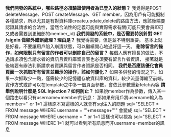 **我們開發的系統中，哪些路徑必須驗證使用者為已登入的狀態？**
我覺得是POST deleteMessage、POST createMessage、GET member，因為用戶有可能擬制各種請求，所以尤其是有對資料庫create,update,delete的路由方法，應該後端要認證其請求的合法性，當然合法性的定義可能與實際需求有關(可能只要會員即可又或者需要到更細部的member_id)
**我們開發的系統中，是否需要特別針對 GET /signin 做額外錯誤處理？理由是？**
我覺得需要，但是並不特別重要。
基本上就是好看，不要讓用戶陷入崩潰狀態，可以繼續開心地過好這一天。
**刪除留言的操作，如何限制只有留言的作者可以刪除自己的留言？**
每個人應有擅長的做法，不過請求須包含請求者的資訊且資料庫留言表也必須要有留言作者資訊，
接著就是後端要有辦法判斷請求者資訊與留言作者資訊是否相同。
**我們是否應該優化會員頁面一次抓取所有留言並顯示的操作，該如何優化？**
如果多併發的情況之下，如果一次抓取少一點，僅需較少的記憶體存放資料庫的資料，較少流量傳輸至前端，實作方式或許可以在template之中多一個頁面參數，會依此參數重新fetch內容
**請舉例說明什麼是 SQL Injection？如何防止？**
如果說member作為參數，傳入某一個路由以看只有username=member的訊息：
那如果有用戶將username輸入為member='' or 1=1
這樣原本寫這樣的人就會有sql注入的問題
sql="SELECT * FROM message WHERE username = '"+message+"'"
會變成
sql="SELECT * FROM message WHERE username = '' or 1=1
這樣也可以視為
sql="SELECT * FROM message WHERE 1=1
就可以看到所有訊息而非username=member的訊息